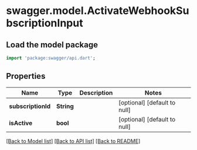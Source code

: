 # swagger.model.ActivateWebhookSubscriptionInput

## Load the model package
```dart
import 'package:swagger/api.dart';
```

## Properties
Name | Type | Description | Notes
------------ | ------------- | ------------- | -------------
**subscriptionId** | **String** |  | [optional] [default to null]
**isActive** | **bool** |  | [optional] [default to null]

[[Back to Model list]](../README.md#documentation-for-models) [[Back to API list]](../README.md#documentation-for-api-endpoints) [[Back to README]](../README.md)


